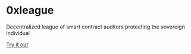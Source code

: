 # 0xleague
Decentralized league of smart contract auditors protecting the sovereign individual


[Try it out](https://app.toolblox.net/dapp/0xleague)

